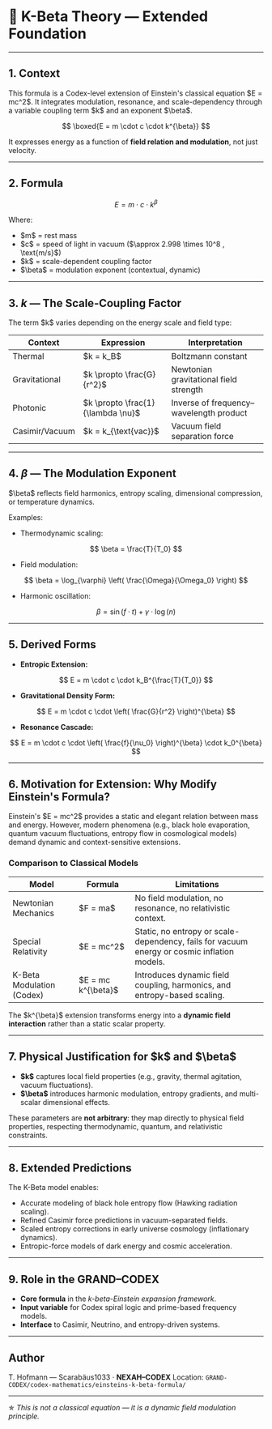 # 🧒 K-Beta Theory — Extended Foundation

---

## 1. Context

This formula is a Codex-level extension of Einstein's classical equation \$E = mc^2\$. It integrates modulation, resonance, and scale-dependency through a variable coupling term \$k\$ and an exponent \$\beta\$.

$$
\boxed{E = m \cdot c \cdot k^{\beta}}
$$

It expresses energy as a function of **field relation and modulation**, not just velocity.

---

## 2. Formula

$$
E = m \cdot c \cdot k^{\beta}
$$

Where:

* \$m\$ = rest mass
* \$c\$ = speed of light in vacuum (\$\approx 2.998 \times 10^8 , \text{m/s}\$)
* \$k\$ = scale-dependent coupling factor
* \$\beta\$ = modulation exponent (contextual, dynamic)

---

## 3. $k$ — The Scale-Coupling Factor

The term \$k\$ varies depending on the energy scale and field type:

| Context        | Expression                          | Interpretation                          |
| -------------- | ----------------------------------- | --------------------------------------- |
| Thermal        | \$k = k\_B\$                        | Boltzmann constant                      |
| Gravitational  | \$k \propto \frac{G}{r^2}\$         | Newtonian gravitational field strength  |
| Photonic       | \$k \propto \frac{1}{\lambda \nu}\$ | Inverse of frequency–wavelength product |
| Casimir/Vacuum | \$k = k\_{\text{vac}}\$             | Vacuum field separation force           |

---

## 4. $\beta$ — The Modulation Exponent

\$\beta\$ reflects field harmonics, entropy scaling, dimensional compression, or temperature dynamics.

Examples:

* Thermodynamic scaling:

$$
\beta = \frac{T}{T_0}
$$

* Field modulation:

$$
\beta = \log_{\varphi} \left( \frac{\Omega}{\Omega_0} \right)
$$

* Harmonic oscillation:

$$
\beta = \sin(f \cdot t) + \gamma \cdot \log(n)
$$

---

## 5. Derived Forms

* **Entropic Extension:**

$$
E = m \cdot c \cdot k_B^{\frac{T}{T_0}}
$$

* **Gravitational Density Form:**

$$
E = m \cdot c \cdot \left( \frac{G}{r^2} \right)^{\beta}
$$

* **Resonance Cascade:**

$$
E = m \cdot c \cdot \left( \frac{f}{\nu_0} \right)^{\beta} \cdot k_0^{\beta}
$$

---

## 6. Motivation for Extension: Why Modify Einstein's Formula?

Einstein's \$E = mc^2\$ provides a static and elegant relation between mass and energy. However, modern phenomena (e.g., black hole evaporation, quantum vacuum fluctuations, entropy flow in cosmological models) demand dynamic and context-sensitive extensions.

### Comparison to Classical Models

| Model                     | Formula              | Limitations                                                                                 |
| ------------------------- | -------------------- | ------------------------------------------------------------------------------------------- |
| Newtonian Mechanics       | \$F = ma\$           | No field modulation, no resonance, no relativistic context.                                 |
| Special Relativity        | \$E = mc^2\$         | Static, no entropy or scale-dependency, fails for vacuum energy or cosmic inflation models. |
| K-Beta Modulation (Codex) | \$E = mc k^{\beta}\$ | Introduces dynamic field coupling, harmonics, and entropy-based scaling.                    |

The \$k^{\beta}\$ extension transforms energy into a **dynamic field interaction** rather than a static scalar property.

---

## 7. Physical Justification for \$k\$ and \$\beta\$

* **\$k\$** captures local field properties (e.g., gravity, thermal agitation, vacuum fluctuations).
* **\$\beta\$** introduces harmonic modulation, entropy gradients, and multi-scalar dimensional effects.

These parameters are **not arbitrary**: they map directly to physical field properties, respecting thermodynamic, quantum, and relativistic constraints.

---

## 8. Extended Predictions

The K-Beta model enables:

* Accurate modeling of black hole entropy flow (Hawking radiation scaling).
* Refined Casimir force predictions in vacuum-separated fields.
* Scaled entropy corrections in early universe cosmology (inflationary dynamics).
* Entropic-force models of dark energy and cosmic acceleration.

---

## 9. Role in the GRAND–CODEX

* **Core formula** in the *k-beta-Einstein expansion framework*.
* **Input variable** for Codex spiral logic and prime-based frequency models.
* **Interface** to Casimir, Neutrino, and entropy-driven systems.

---

## Author

T. Hofmann — Scarabäus1033 · **NEXAH–CODEX**
Location: `GRAND-CODEX/codex-mathematics/einsteins-k-beta-formula/`

---

✯ *This is not a classical equation — it is a dynamic field modulation principle.*
